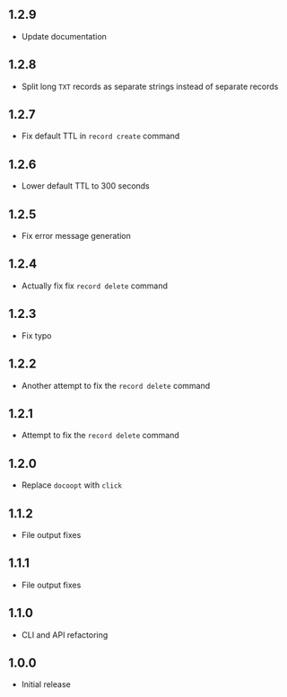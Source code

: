 1.2.9
-----

- Update documentation

1.2.8
-----

- Split long `TXT` records as separate strings instead of separate records

1.2.7
-----

- Fix default TTL in `record create` command

1.2.6
-----

- Lower default TTL to 300 seconds

1.2.5
-----

- Fix error message generation

1.2.4
-----

- Actually fix fix `record delete` command

1.2.3
------

- Fix typo

1.2.2
-----

- Another attempt to fix the `record delete` command

1.2.1
-----

- Attempt to fix the `record delete` command

1.2.0
-----

- Replace `docoopt` with `click`

1.1.2
-----

- File output fixes

1.1.1
-----

- File output fixes

1.1.0
-----

- CLI and API refactoring

1.0.0
-----

- Initial release

